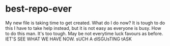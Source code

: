 # best-repo-ever
My new file is taking time to get created. 
What do I do now?
It is tough to do this
I have to take help instead, but it is not easy as everyone is busy.
How to do this man.
It's too tough. May be not everytime luck favours as before. lET'S SEE WHAT WE HAVE NOW. sUCH A dISGUsTING tASK
